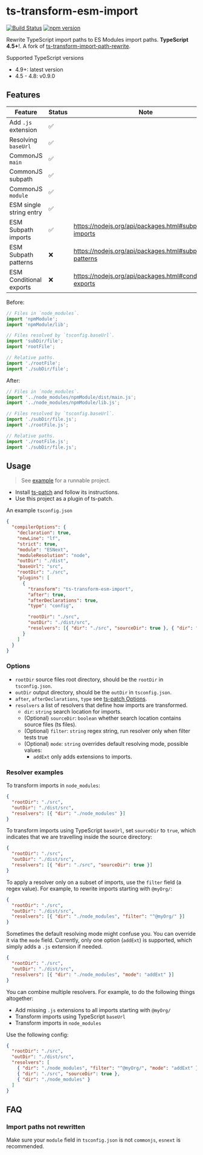 # ts-transform-esm-import

[![Build Status](https://github.com/mgenware/ts-transform-esm-import/workflows/Build/badge.svg)](https://github.com/mgenware/ts-transform-esm-import/actions)
[![npm version](https://img.shields.io/npm/v/ts-transform-esm-import.svg?style=flat-square)](https://npmjs.com/package/ts-transform-esm-import)

Rewrite TypeScript import paths to ES Modules import paths. **TypeScript 4.5+**!. A fork of [ts-transform-import-path-rewrite](https://github.com/dropbox/ts-transform-import-path-rewrite).

Supported TypeScript versions

- 4.9+: latest version
- 4.5 - 4.8: v0.9.0

## Features

| Feature                 | Status | Note                                                     |
| ----------------------- | ------ | -------------------------------------------------------- |
| Add `.js` extension     | ✅     |                                                          |
| Resolving `baseUrl`     | ✅     |                                                          |
| CommonJS `main`         | ✅     |                                                          |
| CommonJS subpath        | ✅     |                                                          |
| CommonJS `module`       | ✅     |                                                          |
| ESM single string entry | ✅     |                                                          |
| ESM Subpath imports     | ✅     | https://nodejs.org/api/packages.html#subpath-imports     |
| ESM Subpath patterns    | ❌     | https://nodejs.org/api/packages.html#subpath-patterns    |
| ESM Conditional exports | ❌     | https://nodejs.org/api/packages.html#conditional-exports |

Before:

```ts
// Files in `node_modules`.
import 'npmModule';
import 'npmModule/lib';

// Files resolved by `tsconfig.baseUrl`.
import 'subDir/file';
import 'rootFile';

// Relative paths.
import './rootFile';
import './subDir/file';
```

After:

```ts
// Files in `node_modules`.
import '../node_modules/npmModule/dist/main.js';
import '../node_modules/npmModule/lib.js';

// Files resolved by `tsconfig.baseUrl`.
import './subDir/file.js';
import './rootFile.js';

// Relative paths.
import './rootFile.js';
import './subDir/file.js';
```

## Usage

> See [example](https://github.com/mgenware/ts-transform-esm-import/tree/main/example) for a runnable project.

- Install [ts-patch](https://github.com/nonara/ts-patch) and follow its instructions.
- Use this project as a plugin of ts-patch.

An example `tsconfig.json`

```json
{
  "compilerOptions": {
    "declaration": true,
    "newLine": "lf",
    "strict": true,
    "module": "ESNext",
    "moduleResolution": "node",
    "outDir": "./dist",
    "baseUrl": "src",
    "rootDir": "./src",
    "plugins": [
      {
        "transform": "ts-transform-esm-import",
        "after": true,
        "afterDeclarations": true,
        "type": "config",

        "rootDir": "./src",
        "outDir": "./dist/src",
        "resolvers": [{ "dir": "./src", "sourceDir": true }, { "dir": "./node_modules" }]
      }
    ]
  }
}
```

### Options

- `rootDir` source files root directory, should be the `rootDir` in `tsconfig.json`.
- `outDir` output directory, should be the `outDir` in `tsconfig.json`.
- `after`, `afterDeclarations`, `type` see [ts-patch Options](https://github.com/nonara/ts-patch).
- `resolvers` a list of resolvers that define how imports are transformed.
  - `dir`: `string` search location for imports.
  - (Optional) `sourceDir`: `boolean` whether search location contains source files (ts files).
  - (Optional) `filter`: `string` regex string, run resolver only when filter tests true
  - (Optional) `mode`: `string` overrides default resolving mode, possible values:
    - `addExt` only adds extensions to imports.

### Resolver examples

To transform imports in `node_modules`:

```json
{
  "rootDir": "./src",
  "outDir": "./dist/src",
  "resolvers": [{ "dir": "./node_modules" }]
}
```

To transform imports using TypeScript `baseUrl`, set `sourceDir` to `true`, which indicates that we are travelling inside the source directory:

```json
{
  "rootDir": "./src",
  "outDir": "./dist/src",
  "resolvers": [{ "dir": "./src", "sourceDir": true }]
}
```

To apply a resolver only on a subset of imports, use the `filter` field (a regex value). For example, to rewrite imports starting with `@myOrg/`:

```json
{
  "rootDir": "./src",
  "outDir": "./dist/src",
  "resolvers": [{ "dir": "./node_modules", "filter": "^@myOrg/" }]
}
```

Sometimes the default resolving mode might confuse you. You can override it via the `mode` field. Currently, only one option (`addExt`) is supported, which simply adds a `.js` extension if needed.

```json
{
  "rootDir": "./src",
  "outDir": "./dist/src",
  "resolvers": [{ "dir": "./node_modules", "mode": "addExt" }]
}
```

You can combine multiple resolvers. For example, to do the following things altogether:

- Add missing `.js` extensions to all imports starting with `@myOrg/`
- Transform imports using TypeScript `baseUrl`
- Transform imports in `node_modules`

Use the following config:

```json
{
  "rootDir": "./src",
  "outDir": "./dist/src",
  "resolvers": [
    { "dir": "./node_modules", "filter": "^@myOrg/", "mode": "addExt" },
    { "dir": "./src", "sourceDir": true },
    { "dir": "./node_modules" }
  ]
}
```

## FAQ

### Import paths not rewritten

Make sure your `module` field in `tsconfig.json` is not `commonjs`, `esnext` is recommended.
